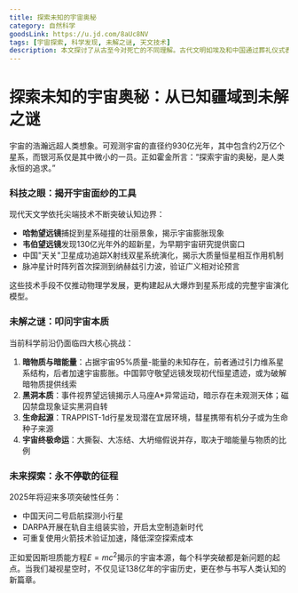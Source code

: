 ```yaml
---
title: 探索未知的宇宙奥秘
category: 自然科学
goodsLink: https://u.jd.com/8aUc8NV
tags: [宇宙探索, 科学发现, 未解之谜, 天文技术]
description: 本文探讨了从古至今对死亡的不同理解。古代文明如埃及和中国通过葬礼仪式表达对死后世界的信仰；哲学家们则在灵魂不朽与虚无之间辩论。现代科学尝试解释濒死体验，探索生死界限；而现代社会中，数字纪念和虚拟存在正重新定义死亡的意义。无论是期待轮回还是相信意识上传，人类持续探索将死亡的终点转化为新起点的可能性。
---
```

# 探索未知的宇宙奥秘：从已知疆域到未解之谜

宇宙的浩瀚远超人类想象。可观测宇宙的直径约930亿光年，其中包含约2万亿个星系，而银河系仅是其中微小的一员。正如霍金所言：“探索宇宙的奥秘，是人类永恒的追求。”

### 科技之眼：揭开宇宙面纱的工具
现代天文学依托尖端技术不断突破认知边界：
- **哈勃望远镜**捕捉到星系碰撞的壮丽景象，揭示宇宙膨胀现象
- **韦伯望远镜**发现130亿光年外的超新星，为早期宇宙研究提供窗口
- 中国"天关"卫星成功追踪X射线双星系统演化，揭示大质量恒星相互作用机制
- 脉冲星计时阵列首次探测到纳赫兹引力波，验证广义相对论预言

这些技术手段不仅推动物理学发展，更构建起从大爆炸到星系形成的完整宇宙演化模型。

### 未解之谜：叩问宇宙本质
当前科学前沿仍面临四大核心挑战：
1. **暗物质与暗能量**：占据宇宙95%质量-能量的未知存在，前者通过引力维系星系结构，后者加速宇宙膨胀。中国郭守敬望远镜发现初代恒星遗迹，或为破解暗物质提供线索
2. **黑洞本质**：事件视界望远镜揭示人马座A*异常运动，暗示存在未观测天体；磁囚禁盘现象证实黑洞自转
3. **生命起源**：TRAPPIST-1d行星发现潜在宜居环境，彗星携带有机分子或为生命种子来源
4. **宇宙终极命运**：大撕裂、大冻结、大坍缩假说并存，取决于暗能量与物质的比例

### 未来探索：永不停歇的征程
2025年将迎来多项突破性任务：
- 中国天问二号启航探测小行星
- DARPA开展在轨自主组装实验，开启太空制造新时代
- 可重复使用火箭技术验证加速，降低深空探索成本

正如爱因斯坦质能方程$E=mc^2$揭示的宇宙本源，每个科学突破都是新问题的起点。当我们凝视星空时，不仅见证138亿年的宇宙历史，更在参与书写人类认知的新篇章。

